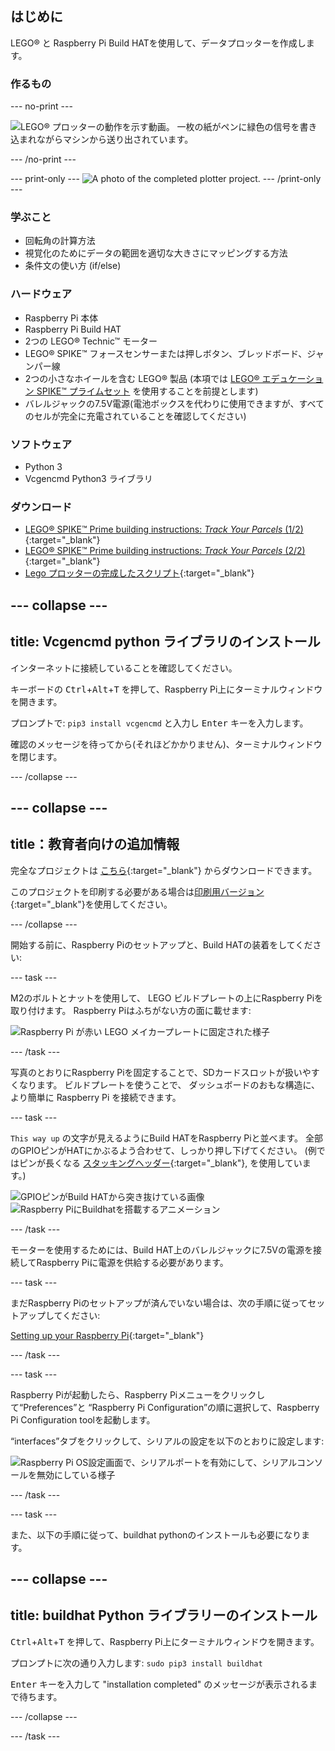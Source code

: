 ## はじめに

LEGO® と Raspberry Pi Build HATを使用して、データプロッターを作成します。

### 作るもの

--- no-print ---

![LEGO® プロッターの動作を示す動画。 一枚の紙がペンに緑色の信号を書き込まれながらマシンから送り出されています。](images/plotter_demo.gif)

--- /no-print ---

--- print-only --- ![A photo of the completed plotter project.](images/completed.jpg) --- /print-only ---

### 学ぶこと

+ 回転角の計算方法
+ 視覚化のためにデータの範囲を適切な大きさにマッピングする方法
+ 条件文の使い方 (if/else)

### ハードウェア

+ Raspberry Pi 本体
+ Raspberry Pi Build HAT
+ 2つの LEGO® Technic™ モーター
+ LEGO® SPIKE™ フォースセンサーまたは押しボタン、ブレッドボード、ジャンパー線
+ 2つの小さなホイールを含む LEGO® 製品 (本項では [LEGO® エデュケーション SPIKE™ プライムセット](https://education.lego.com/en-gb/product/spike-prime) を使用することを前提とします)
+ バレルジャックの7.5V電源(電池ボックスを代わりに使用できますが、すべてのセルが完全に充電されていることを確認してください)

### ソフトウェア

+ Python 3
+ Vcgencmd Python3 ライブラリ

### ダウンロード

+ [LEGO® SPIKE™ Prime building instructions: *Track Your Parcels* (1/2)](https://le-www-live-s.legocdn.com/sc/media/lessons/prime/pdf/building-instructions/track-your-packages-bi-pdf-book1of2-05883f81fed73ac3738781d084e0d4e2.pdf){:target="_blank"}
+ [LEGO® SPIKE™ Prime building instructions: *Track Your Parcels* (2/2)](https://le-www-live-s.legocdn.com/sc/media/lessons/prime/pdf/building-instructions/track-your-packages-bi-pdf-book2of2-80dc3c8c61ec2d2ffa785b688326ef74.pdf){:target="_blank"}
+ [Lego プロッターの完成したスクリプト](http://rpf.io/p/en/lego-plotter-go){:target="_blank"}

--- collapse ---
---
title: Vcgencmd python ライブラリのインストール
---

インターネットに接続していることを確認してください。

キーボードの <kbd>Ctrl</kbd>+<kbd>Alt</kbd>+<kbd>T</kbd> を押して、Raspberry Pi上にターミナルウィンドウを開きます。

プロンプトで: `pip3 install vcgencmd` と入力し <kbd>Enter</kbd> キーを入力します。

確認のメッセージを待ってから(それほどかかりません)、ターミナルウィンドウを閉じます。

--- /collapse ---

--- collapse ---
---
title：教育者向けの追加情報
---

完全なプロジェクトは [こちら](http://rpf.io/p/en/projectName-get){:target="_blank"} からダウンロードできます。

このプロジェクトを印刷する必要がある場合は[印刷用バージョン](https://projects.raspberrypi.org/en/projects/projectName/print){:target="_blank"}を使用してください。

--- /collapse ---

開始する前に、Raspberry Piのセットアップと、Build HATの装着をしてください:

--- task ---

M2のボルトとナットを使用して、 LEGO ビルドプレートの上にRaspberry Piを取り付けます。 Raspberry Piはふちがない方の面に載せます:

 ![Raspberry Pi が赤い LEGO メイカープレートに固定された様子](images/build_11.jpg)

--- /task ---

写真のとおりにRaspberry Piを固定することで、SDカードスロットが扱いやすくなります。 ビルドプレートを使うことで、 ダッシュボードのおもな構造に、より簡単に Raspberry Pi を接続できます。

--- task ---

`This way up` の文字が見えるようにBuild HATをRaspberry Piと並べます。 全部のGPIOピンがHATにかぶるよう合わせて、しっかり押し下げてください。 (例ではピンが長くなる [スタッキングヘッダー](https://www.adafruit.com/product/2223){:target="_blank"}, を使用しています。)

![GPIOピンがBuild HATから突き抜けている画像](images/build_15.jpg) ![Raspberry PiにBuildhatを搭載するアニメーション](images/haton.gif)

--- /task ---

モーターを使用するためには、Build HAT上のバレルジャックに7.5Vの電源を接続してRaspberry Piに電源を供給する必要があります。

--- task ---

まだRaspberry Piのセットアップが済んでいない場合は、次の手順に従ってセットアップしてください:

[Setting up your Raspberry Pi](https://projects.raspberrypi.org/en/projects/raspberry-pi-setting-up){:target="_blank"}

--- /task ---

--- task ---

Raspberry Piが起動したら、Raspberry Piメニューをクリックして“Preferences”と “Raspberry Pi Configuration”の順に選択して、Raspberry Pi Configuration toolを起動します。

“interfaces”タブをクリックして、シリアルの設定を以下のとおりに設定します:

![Raspberry Pi OS設定画面で、シリアルポートを有効にして、シリアルコンソールを無効にしている様子](images/configshot.jpg)

--- /task ---

--- task ---

また、以下の手順に従って、buildhat pythonのインストールも必要になります。

--- collapse ---
---
title: buildhat Python ライブラリーのインストール
---

<kbd>Ctrl</kbd>+<kbd>Alt</kbd>+<kbd>T</kbd> を押して、Raspberry Pi上にターミナルウィンドウを開きます。

プロンプトに次の通り入力します: `sudo pip3 install buildhat`

<kbd>Enter</kbd> キーを入力して "installation completed" のメッセージが表示されるまで待ちます。

--- /collapse ---

--- /task ---
